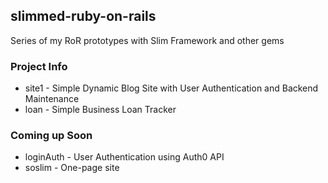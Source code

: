 ## slimmed-ruby-on-rails
Series of my RoR prototypes with Slim Framework and other gems

### Project Info
* site1 - Simple Dynamic Blog Site with User Authentication and Backend Maintenance
* loan - Simple Business Loan Tracker

### Coming up Soon
* loginAuth - User Authentication using Auth0 API
* soslim - One-page site
